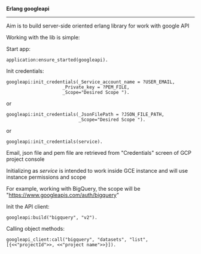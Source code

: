 
**Erlang googleapi**

---

Aim is to build server-side oriented erlang library for work with google API

Working with the lib is simple:

Start app:

    application:ensure_started(googleapi).


Init credentials:

    googleapi:init_credentials(_Service_account_name = ?USER_EMAIL,
        			     _Private_key = ?PEM_FILE,
    	    		     _Scope="Desired Scope ").


or
   
    googleapi:init_credentials(_JsonFilePath = ?JSON_FILE_PATH,
                               _Scope="Desired Scope ").


or

    googleapi:init_credentials(service).
    
    
    
Email, json file and pem file are retrieved from "Credentials" screen of GCP project console

Initializing as *service* is intended to work inside GCE instance and will use instance permissions and scope

For example, working with BigQuery, the scope will be "https://www.googleapis.com/auth/bigquery"


Init the API client:

    googleapi:build("bigquery", "v2").


Calling object methods:

    googleapi_client:call("bigquery", "datasets", "list", [{<<"projectId">>, <<"project name">>}]).
